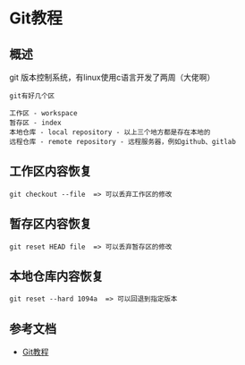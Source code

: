 # Git教程
## 概述
git 版本控制系统，有linux使用c语言开发了两周（大佬啊）<br>

```$xslt
git有好几个区

工作区 - workspace
暂存区 - index
本地仓库 - local repository - 以上三个地方都是存在本地的
远程仓库 - remote repository - 远程服务器，例如github、gitlab
```

## 工作区内容恢复
```$xslt
git checkout --file  => 可以丢弃工作区的修改
```

## 暂存区内容恢复
```$xslt
git reset HEAD file  => 可以丢弃暂存区的修改
```

## 本地仓库内容恢复
```$xslt
git reset --hard 1094a  => 可以回退到指定版本
```
## 参考文档

* [Git教程](https://www.liaoxuefeng.com/wiki/896043488029600)

